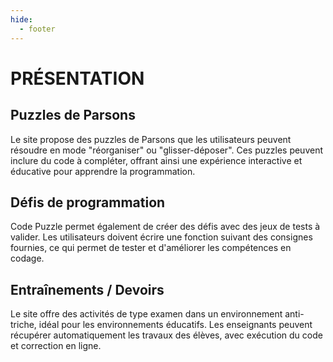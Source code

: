 ```yaml
---
hide:
  - footer
---
```


# PRÉSENTATION

## Puzzles de Parsons
Le site propose des puzzles de Parsons que les utilisateurs peuvent résoudre en mode "réorganiser" ou "glisser-déposer". Ces puzzles peuvent inclure du code à compléter, offrant ainsi une expérience interactive et éducative pour apprendre la programmation.

## Défis de programmation
Code Puzzle permet également de créer des défis avec des jeux de tests à valider. Les utilisateurs doivent écrire une fonction suivant des consignes fournies, ce qui permet de tester et d'améliorer les compétences en codage.

## Entraînements / Devoirs
Le site offre des activités de type examen dans un environnement anti-triche, idéal pour les environnements éducatifs. Les enseignants peuvent récupérer automatiquement les travaux des élèves, avec exécution du code et correction en ligne.